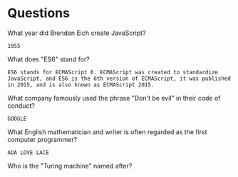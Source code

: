 # Questions

What year did Brendan Eich create JavaScript?

```
1955
```

What does "ES6" stand for?

```
ES6 stands for ECMAScript 6. ECMAScript was created to standardize JavaScript, and ES6 is the 6th version of ECMAScript, it was published in 2015, and is also known as ECMAScript 2015.

```

What company famously used the phrase "Don't be evil" in their code of conduct?

```
GOOGLE
```

What English mathematician and writer is often regarded as the first computer programmer?

```
ADA LOVE LACE
```

Who is the "Turing machine" named after?

```

```
